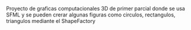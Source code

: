 Proyecto de graficas computacionales 3D de primer parcial donde se usa SFML y se pueden crerar algunas figuras como circulos, rectangulos, triangulos mediante el ShapeFactory
